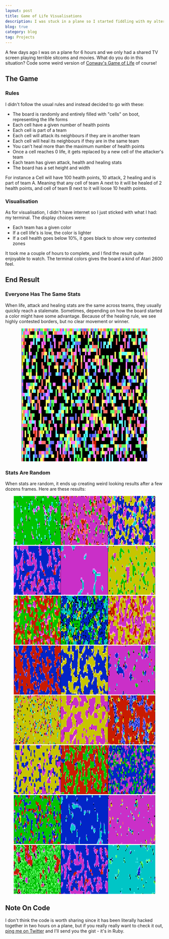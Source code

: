```yaml
---
layout: post
title: Game of Life Visualisations
description: I was stuck in a plane so I started fiddling with my alternative version of Conway's Game of Life. I kind of liked the way the board looked after a while, so I decided to share.
blog: true
category: blog
tag: Projects
---
```


A few days ago I was on a plane for 6 hours and we only had a shared TV screen playing terrible sitcoms and movies. What do you do in this situation? Code some weird version of [Conway's Game of Life][1] of course!

## The Game

### Rules

I didn't follow the usual rules and instead decided to go with these:

- The board is randomly and entirely filled with "cells" on boot, representing the life forms
- Each cell have a given number of health points
- Each cell is part of a team
- Each cell will attack its neighbours if they are in another team
- Each cell will heal its neighbours if they are in the same team
- You can't heal more than the maximum number of health points
- Once a cell reaches 0 life, it gets replaced by a new cell of the attacker's team
- Each team has given attack, health and healing stats
- The board has a set height and width

For instance a Cell will have 100 health points, 10 attack, 2 healing and is part of team A. Meaning that any cell of team A next to it will be healed of 2 health points, and cell of team B next to it will loose 10 health points.

### Visualisation

As for visualisation, I didn't have internet so I just sticked with what I had: my terminal. The display choices were:

- Each team has a given color
- If a cell life's is low, the color is lighter
- If a cell health goes below 10%, it goes black to show very contested zones

It took me a couple of hours to complete, and I find the result quite enjoyable to watch. The terminal colors gives the board a kind of Atari 2600 feel.

## End Result

### Everyone Has The Same Stats

When life, attack and healing stats are the same across teams, they usually quickly reach a stalemate. Sometimes, depending on how the board started a color might have some advantage. Because of the healing rule, we see highly contested borders, but no clear movement or winner.

<div class="image-wrapper" style="text-align: center"><img src="/assets/misc/life/life_game.gif" style="width: 400px;"/></div>

### Stats Are Random

When stats are random, it ends up creating weird looking results after a few dozens frames. Here are these results:

<div class="image-wrapper" style="text-align: center"><img src="/assets/misc/life/1.jpg" style="width: 150px;"/><img src="/assets/misc/life/2.jpg" style="width: 150px;"/><img src="/assets/misc/life/3.jpg" style="width: 150px;"/><img src="/assets/misc/life/4.jpg" style="width: 150px;"/><img src="/assets/misc/life/5.jpg" style="width: 150px;"/><img src="/assets/misc/life/6.jpg" style="width: 150px;"/><img src="/assets/misc/life/7.jpg" style="width: 150px;"/><img src="/assets/misc/life/8.jpg" style="width: 150px;"/><img src="/assets/misc/life/9.jpg" style="width: 150px;"/><img src="/assets/misc/life/10.jpg" style="width: 150px;"/><img src="/assets/misc/life/11.jpg" style="width: 150px;"/><img src="/assets/misc/life/12.jpg" style="width: 150px;"/><img src="/assets/misc/life/13.jpg" style="width: 150px;"/><img src="/assets/misc/life/14.jpg" style="width: 150px;"/><img src="/assets/misc/life/15.jpg" style="width: 150px;"/><img src="/assets/misc/life/16.jpg" style="width: 150px;"/><img src="/assets/misc/life/17.jpg" style="width: 150px;"/><img src="/assets/misc/life/18.jpg" style="width: 150px;"/><img src="/assets/misc/life/19.jpg" style="width: 150px;"/><img src="/assets/misc/life/20.jpg" style="width: 150px;"/><img src="/assets/misc/life/21.jpg" style="width: 150px;"/><img src="/assets/misc/life/22.jpg" style="width: 150px;"/><img src="/assets/misc/life/23.jpg" style="width: 150px;"/><img src="/assets/misc/life/24.jpg" style="width: 150px;"/></div>

## Note On Code

I don't think the code is worth sharing since it has been literally hacked together in two hours on a plane, but if you really really want to check it out, [ping me on Twitter][2] and I'll send you the gist - it's in Ruby.

[1]:	https://en.wikipedia.org/wiki/Conway's_Game_of_Life
[2]:	https://twitter.com/marcgg
